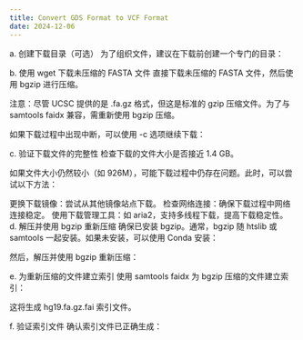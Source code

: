 ```yaml
---
title: Convert GDS Format to VCF Format
date: 2024-12-06
---
```


a. 创建下载目录（可选）
为了组织文件，建议在下载前创建一个专门的目录：

b. 使用 wget 下载未压缩的 FASTA 文件
直接下载未压缩的 FASTA 文件，然后使用 bgzip 进行压缩。

注意：尽管 UCSC 提供的是 .fa.gz 格式，但这是标准的 gzip 压缩文件。为了与 samtools faidx 兼容，需重新使用 bgzip 压缩。

如果下载过程中出现中断，可以使用 -c 选项继续下载：

c. 验证下载文件的完整性
检查下载的文件大小是否接近 1.4 GB。

如果文件大小仍然较小（如 926M），可能下载过程中仍存在问题。此时，可以尝试以下方法：

更换下载镜像：尝试从其他镜像站点下载。
检查网络连接：确保下载过程中网络连接稳定。
使用下载管理工具：如 aria2，支持多线程下载，提高下载稳定性。
d. 解压并使用 bgzip 重新压缩
确保已安装 bgzip。通常，bgzip 随 htslib 或 samtools 一起安装。如果未安装，可以使用 Conda 安装：

然后，解压并使用 bgzip 重新压缩：

e. 为重新压缩的文件建立索引
使用 samtools faidx 为 bgzip 压缩的文件建立索引：

这将生成 hg19.fa.gz.fai 索引文件。

f. 验证索引文件
确认索引文件已正确生成：